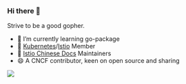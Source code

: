 ### Hi there 👋

Strive to be a good gopher.

- 🌱 I’m currently learning go-package
- 👯 [Kubernetes](https://github.com/kubernetes/kubernetes)/[Istio](https://github.com/istio/istio) Member
- 🤔 [Istio Chinese Docs](https://preliminary.istio.io/latest/zh) Maintainers
- 😄 A CNCF contributor, keen on open source and sharing

![](https://github-readme-stats.vercel.app/api?username=yuxiaobo96&theme=dark)
